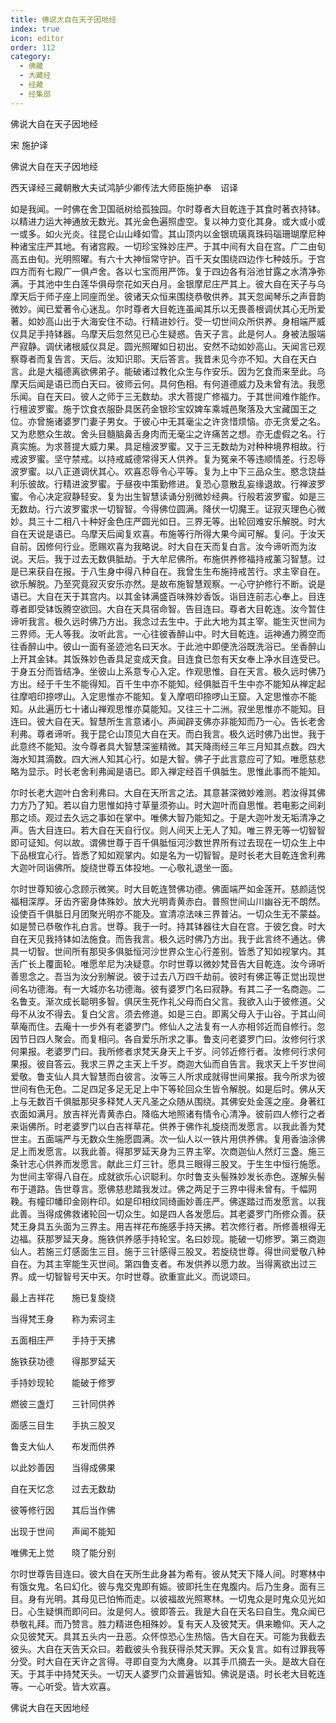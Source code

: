 ```yaml
---
title: 佛说大自在天子因地经
index: true
icon: editor
order: 112
category:
  - 佛藏
  - 大藏经
  - 经藏
  - 经集部
---
```


  佛说大自在天子因地经  

宋 施护译  

佛说大自在天子因地经  

西天译经三藏朝散大夫试鸿胪少卿传法大师臣施护奉　诏译  

如是我闻。一时佛在舍卫国祇树给孤独园。尔时尊者大目乾连于其食时著衣持钵。以精进力运大神通放无数光。其光金色遍照虚空。复以神力变化其身。或大或小或一或多。如火光炎。往昆仑山山峰如雪。其山顶内以金银琉璃真珠码瑙珊瑚摩尼种种诸宝庄严其地。有诸宫殿。一切珍宝殊妙庄严。于其中间有大自在宫。广二由旬高五由旬。光明照曜。有六十大神恒常守护。百千天女围绕四边作七种妓乐。于宫四方而有七殿广一俱卢舍。各以七宝而用严饰。复于四边各有浴池甘露之水清净弥满。于其池中生白莲华俱母奈花如天白月。金银摩尼庄严其上。彼大自在天子与乌摩天后于师子座上同座而坐。彼诸天众恒来围绕恭敬供养。其天忽闻琴乐之声音韵微妙。闻已爱著令心迷乱。尔时尊者大目乾连虽闻其乐以无畏善根调伏其心无所爱著。如妙高山出于大海安住不动。行精进妙行。受一切世间众所供养。身相端严威仪具足手持钵器。乌摩天后忽然见已心生疑惑。告天子言。此是何人。身被法服端严寂静。调伏诸根威仪具足。圆光照曜如日初出。安然不动如妙高山。天闻言已观察尊者而复告言。天后。汝知识耶。天后答言。我昔未见今亦不知。大自在天白言。此是大福德离欲佛弟子。能破诸过教化众生与作安乐。因为乞食而来至此。乌摩天后闻是语已而白天曰。彼师云何。具何色相。有何道德威力及未曾有法。我愿乐闻。自在天曰。彼人之师于三无数劫。求大菩提广修福力。于其世间难作能作。行檀波罗蜜。施于饮食衣服卧具医药金银珍宝奴婢车乘城邑聚落及大宝藏国王之位。亦曾施诸婆罗门妻子男女。于彼心中无其毫尘之许贪惜烦恼。亦无贪爱之名。又为悲愍众生故。舍头目髓脑鼻舌身肉而无毫尘之许痛苦之想。亦无虚假之名。行真实施。为求菩提大威力果。具足檀波罗蜜。又于三无数劫为对种种境界相故。行戒波罗蜜。坚守禁戒。以持戒威德常得天人供养。复为冤亲不等违顺情差。行忍辱波罗蜜。以八正道调伏其心。欢喜忍辱令心平等。复为上中下三品众生。愍念饶益利乐彼故。行精进波罗蜜。于昼夜中策勤修进。复恐心意散乱妄缘退故。行禅波罗蜜。令心决定寂静轻安。复为出生智慧读诵分别微妙经典。行般若波罗蜜。如是三无数劫。行六波罗蜜求一切智智。今得佛位圆满。降伏一切魔王。证寂灭理色心微妙。具三十二相八十种好金色庄严圆光如日。三界无等。出轮回难安乐解脱。时大自在天说是语已。乌摩天后闻复欢喜。布施等行所得大果今闻可解。复问。于汝天自前。因修何行业。愿赐欢喜为我略说。时大自在天而复白言。汝今谛听而为汝说。天后。我于过去无数俱胝劫。于大牟尼佛所。布施供养修福持戒薰习智慧。过是已来获自在报。于八生身中得八种自在。我曾生生布施持戒苦行。求主宰自在。欲乐解脱。乃至究竟寂灭安乐亦然。是故布施智慧观察。一心守护修行不断。说是语已。大自在天于其宫内。以其金钵满盛百味殊妙香饭。诣目连前志心奉上。目连尊者即受钵饭腾空欲回。大自在天具宿命智。告目连曰。尊者大目乾连。汝今暂住谛听我言。极久远时佛乃方出。我念过去生中。于此大地为其主宰。能生灭世间为三界师。无人等我。汝听此言。一心往彼香醉山中。时大目乾连。运神通力腾空而往香醉山中。彼山一面有圣迹池名曰天水。于此池中即便洗浴既洗浴已。坐香醉山上开其金钵。其饭殊妙色香具足变成天食。目连食已忽有天女奉上净水目连受已。于身五分而皆结净。坐彼山上系意专心入定。作观思惟。自在天言。极久远时佛乃方出。经于千生不能得知。百千生中亦不能知。经俱胝百千生中亦不能知从禅定起往摩呬印捺啰山。入定思惟亦不能知。复入摩呬印捺啰山王窟。入定思惟亦不能知。从此遍历七十诸山禅观思惟亦莫能知。又往三十二洲。寂坐思惟亦不能知。目连曰。彼大自在天。智慧所生言意诸小。声闻辟支佛亦非能知而乃一心。告长老舍利弗。尊者谛听。我于昆仑山顶见大自在天。而白我言。极久远时佛乃出世。我于此意终不能知。汝今尊者具大智慧深鉴精微。其天降雨经三年三月知其点数。四大海水知其滴数。四大洲人知其心行。如是大智。佛子于此言意应可了知。唯愿慈悲略为显示。时长老舍利弗闻是语已。即入禅定经百千俱胝生。思惟此事而不能知。  

尔时长老大迦叶白舍利弗曰。大自在天所言之法。其意甚深微妙难测。若汝得其佛力方乃了知。若以自力思惟如持寸草量须弥山。时大迦叶而自思惟。若电影之间刹那之顷。观过去久远之事如在掌中。唯佛大智乃能知之。于是大迦叶发无垢清净之声。告大目连曰。若大自在天自行仪。则人间天上无人了知。唯三界无等一切智智即可证知。何以故。谓佛世尊于百千俱胝恒河沙数世界所有过去现在一切众生上中下品根宜心行。皆悉了知如观掌内。如是名为一切智智。是时长老大目乾连舍利弗大迦叶同诣佛所。旋绕世尊五体投地。一心敬礼退坐一面。  

尔时世尊知彼心念顾示微笑。时大目乾连赞佛功德。佛面端严如金莲开。慈颜适悦福相深厚。牙齿齐密身体殊妙。放大光明青黄赤白。普照世间山川幽谷无不朗然。设使百千俱胝日月团聚光明亦不能及。宣清凉法味三界普沾。一切众生无不蒙益。如是赞已恭敬作礼白言。世尊。我于一时。持其钵器往大自在宫。于彼乞食。时大自在天见我持钵如法施食。而告我言。极久远时佛乃方出。我于此言终不通达。佛具一切智。世间所有那臾多俱胝恒河沙世界众生心行差别。皆悉了知如视掌内。其舌广长上覆面轮。唯愿牟尼为决疑意。尔时世尊以微妙梵音告大目乾连。汝今谛听善思念之。吾当为汝分别解说。彼于过去八万四千劫前。彼时有佛正等正觉出现世间名功德海。有一大城亦名功德海。彼有婆罗门名曰寂静。有其二子一名商迦。二名鲁支。渐次成长聪明多智。俱厌生死作礼父母而白父言。我欲入山于彼修道。父母不从汝不得去。复白父言。须去修道。如是三白。即离父母入于山谷。于其山间草庵而住。去庵十一步外有老婆罗门。修仙人之法复有一人亦相邻近而自修行。忽因节日四人聚会。而复相问。各自爱乐所求之事。鲁支问老婆罗门曰。汝修何行求何果报。老婆罗门曰。我所修者求梵天身天上千岁。问邻近修行者。汝修何行求何果报。彼自答云。我求三界之主天上千岁。商迦大仙而自告言。我求天上千岁世间爱敬。鲁支仙人具大智慧而白彼言。汝等三人所求成就得世间果报。我今所求为彼世间有色无色。二足四足多足无足上中下等轮回众生皆令解脱。如是后时。佛从天上与无数百千俱胝那臾多释梵人天凡圣之众随从围绕。其佛安处金莲之座。身著红衣面如满月。放吉祥光青黄赤白。降临大地照诸有情令心清净。彼前四人修行之者来诣佛所。时老婆罗门以白吉祥草花。供养于佛作礼旋绕而发愿言。以我此善为梵世主。五面端严与无数众生施愿圆满。次一仙人以一铁片用供养佛。复用香油涂佛足上而发愿言。以我此善。得那罗延天身为三界主宰。次商迦仙人然灯三盏。施三条针志心供养而发愿言。献此三灯三针。愿具三眼得三股叉。于生生中恒行施愿。为世间主宰得八自在。成就欲乐心识聪利。尔时鲁支头髻殊妙发长赤色。遂解头髻布于道路。告世尊言。愿佛慈悲踏我发过。佛之两足于三界中得未曾有。千幅网鞔。有幢印幡印金刚杵印。如是印相纹同绮画妙善庄严。佛遂踏过而发愿言。以我此善。当得成佛救诸轮回一切众生。如是四人各发愿后。其老婆罗门所修众善。获梵王身具五头面为三界主。用吉祥花布施感手持天拂。若次修行者。所修善根得无边福。获那罗延天身。施铁供养感手持轮宝。名曰妙现。能破一切修罗。第三商迦仙人。若施三灯感面生三目。施于三针感得三股叉。若旋绕世尊。得世间爱敬八种自在。为其主宰能生灭世间。第四鲁支者。布发供养以愿力故。当得离欲出过三界。成一切智智号天中天。尔时世尊。欲重宣此义。而说颂曰。  

最上吉祥花　　施已复旋绕  

当得梵王身　　称为索诃主  

五面相庄严　　手持于天拂  

施铁获功德　　得那罗延天  

手持妙现轮　　能破于修罗  

燃彼三盏灯　　三针同供养  

面感三目生　　手执三股叉  

鲁支大仙人　　布发而供养  

以此妙善因　　当得成佛果  

自在天忆念　　过去无数劫  

彼等修行因　　其后当作佛  

出现于世间　　声闻不能知  

唯佛无上觉　　晓了能分别  

尔时世尊告目连曰。彼大自在天所生此身甚为希有。彼从梵天下降人间。时寒林中有饿女鬼。名曰幻化。彼与鬼交鬼即有娠。彼即托生在鬼腹内。后乃生身。面有三目。身有光明。其母见已怕怖而走。以彼福故光照寒林。一切鬼众是时鬼众见光如日。心生疑惧而即问曰。汝是何人。彼即答云。我是大自在天名曰自生。鬼众闻已恭敬礼拜。而乃赞言。胜力精进色相殊妙。复有天人及彼梵天。俱来瞻仰。天人之众见彼梵天。具其五头内一丑恶。众怀惊恐心生热恼。告大自在天。可能为我截去彼头。大自在天告天众曰。若截彼头令我获得杀梵天罪。天众复言。如有过罪我等分受。时大自在天许之言得。寻即自变为大鹰身。以其手爪摘去一头。是故大自在天。于其手中持梵天头。一切天人婆罗门众普遍皆知。佛说是语。时长老大目乾连等。一心听受。皆大欢喜。  

佛说大自在天因地经  
